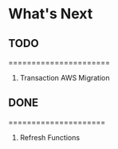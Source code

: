 # What's Next

## TODO

======================

1. Transaction AWS Migration

## DONE

=====================

1. Refresh Functions
